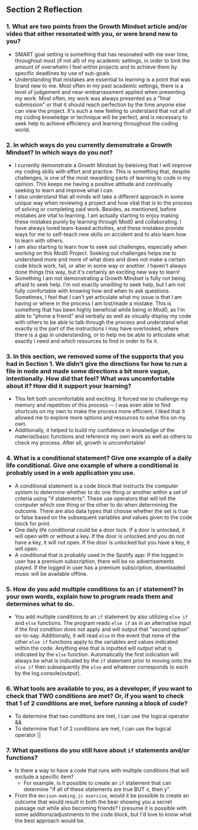 ## Section 2 Reflection

### 1. What are two points from the Growth Mindset article and/or video that either resonated with you, or were brand new to you?
- SMART goal setting is something that has resonated with me over time, throughout most (if not all) of my academic settings, in order to limit the amount of overwhelm I feel within projects and to achieve them by specific deadlines by use of sub-goals.
- Understanding that mistakes are essential to learning is a point that was brand new to me. Most often in my past academic settings, there is a level of judgement and near-embarrassment applied when presenting my work. Most often, my work was always presented as a "final submission" or that it should reach perfection by the time anyone else can view the project. It's such a new feeling to understand that not all of my coding knowledge or technique will be perfect, and is necessary to seek help to achieve efficiency and learning throughout the coding world.

### 2. In which ways do you currently demonstrate a Growth Mindset? In which ways do you _not_?
- I currently demonstrate a Growth Mindset by beleiving that I will improve my coding skills with effort and practice. This is something that, despite challenges, is one of the most rewarding parts of learning to code in my opinion. This keeps me having a positive attitude and continually seeking to learn and improve what I can.
- I also understand that all minds will take a different approach in some unique way when reviewing a project and how vital that is to the process of solving or completing said work. Besides, as mentioned, before mistakes are vital to learning. I am actually starting to enjoy making these mistakes purely by learning through Mod0 and collaborating. I have always loved team-based activities, and these mistakes provide ways for me to self-teach new skills on accident and to also learn how to learn with others.
- I am also starting to learn how to seek out challenges, especially when working on this Mod0 Project. Seeking out challenges helps me to understand more and more of what does and does not make a certain code block work, fail, or alter in some way or another. I haven't always done things this way, but it's certainly an exciting new way to learn!
- Something I am not demonstrating a Growth Mindset is fully not being afraid to seek help. I'm not exactly unwilling to seek help, but I am not fully comfortable with knowing how and when to ask questions. Sometimes, I feel that I can't yet articulate what my issue is that I am having or where in the process I am lost/made a mistake. This is something that has been highly beneficial while being in Mod0, as I'm able to "phone a friend" and verbally as well as visually display my code with others to be able to talk through the process and understand what exactly is the part of the instructions I may have overlooked, where there is a gap in understanding, or to help me be able to articulate what exactly I need and which resources to find in order to fix it.

### 3. In this section, we removed some of the supports that you had in Section 1. We didn't give the directions for how to run a file in node and made some directions a bit more vague, intentionally. How did that feel? What was uncomfortable about it? How did it support your learning?
- This felt both uncomfortable and exciting. It forced me to challenge my memory and repetition of this process -- I was even able to find shortcuts on my own to make the process more efficient. I liked that it allowed me to explore more options and resources to solve this on my own.
- Additionally, it helped to build my confidence in knowledge of the material/basic functions and reference my own work as well as others to check my process. After all, growth is uncomfortable!

### 4. What is a conditional statement? Give one example of a daily life conditional. Give one example of where a conditional is probably used in a web application you use.
- A conditional statement is a code block that instructs the computer system to determine whether to do one thing or another within a set of criteria using "if statements". These use operators that will tell the computer which one thing or the other to do when determining the outcome. There are also data types that choose whether the set is true or false based on the subsequent variables and values given to the code block for print.
- One daily life conditional could be a door lock. If a door is unlocked, it will open with or without a key. If the door is unlocked and you do not have a key, it will not open. If the door is unlocked but you have a key, it will open.
- A conditional that is probably used in the Spotify app: If the logged in user has a premium subscription, there will be no advertisements played. If the logged in user has a premium subscription, downloaded music will be available offline.

### 5. How do you add multiple conditions to an `if` statement? In your own words, explain how to program reads them and determines what to do.
- You add multiple conditions to an `if` statement by also utilizing `else if` and `else` functions. The program reads `else if` as in an alternative input if the first condition does not apply and will output that "second option" so-to-say. Additionally, it will read `else` in the event that none of the other `else if` functions apply to the variables and values indicated within the code. Anything else that is inputted will output what is indicated by the `else` function. Automatically the first indication will always be what is indicated by the `if` statement prior to moving onto the `else if` then subsequently the `else` and whatever corresponds to each by the log.console(output).

### 6. What tools are available to you, as a developer, if you want to check that TWO conditions are met? Or, if you want to check that 1 of 2 conditions are met, before running a block of code?
- To determine that two conditions are met, I can use the logical operator &&
- To determine that 1 of 2 conditions are met, I can use the logical operator ||

### 7. What questions do you still have about `if` statements and/or functions?
- Is there a way to have a code that runs with multiple conditions that will exclude a specific item?
  - For example, is it possible to create an `if` statement that can determine "if all of these statements are true BUT x, then y".
- From the `decison-making.js exercise`, would it be possible to create an outcome that would result in both the bear showing you a secret passage out while also becoming friends? I presume it is possible with some additions/adjustments to the code block, but I'd love to know what the best approach would be.
